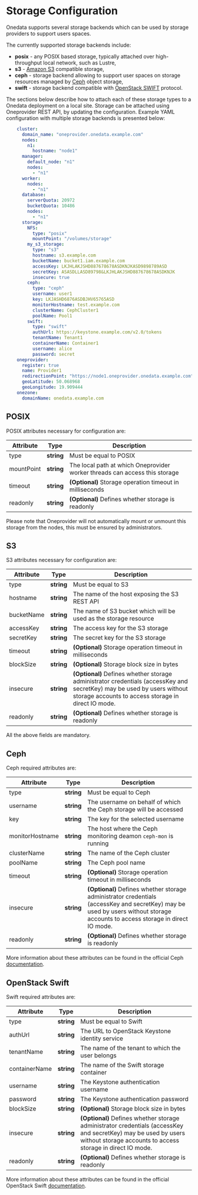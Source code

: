 # Storage Configuration

<!-- toc -->

Onedata supports several storage backends which can be used by storage providers to support users spaces.

The currently supported storage backends include:
* **posix** - any POSIX based storage, typically attached over high-throughput local network, such as Lustre,
* **s3** - [Amazon S3](http://docs.aws.amazon.com/AmazonS3/latest/API/Welcome.html) compatible storage,
* **ceph** - storage backend allowing to support user spaces on storage resources managed by [Ceph](http://ceph.com/ceph-storage/) object storage,
* **swift** - storage backend compatible with [OpenStack SWIFT](http://docs.openstack.org/developer/swift/) protocol.

The sections below describe how to attach each of these storage types to a Onedata deployment on a local site. Storage can be attached using Oneprovider REST API, by updating the configuration. Example YAML configuration with multiple storage backends is presented below:

```yaml
    cluster:
      domain_name: "oneprovider.onedata.example.com"
      nodes:
        n1:
          hostname: "node1"
      manager:
        default_node: "n1"
        nodes:
          - "n1"
      worker:
        nodes:
          - "n1"
      database:
        serverQuota: 20972
        bucketQuota: 10486
        nodes:
          - "n1"
      storage:
        NFS:
          type: "posix"
          mountPoint: "/volumes/storage"
        my_s3_storage:
          type: "s3"
          hostname: s3.example.com
          bucketName: bucket1.iam.example.com
          accessKey: LKJHLAKJSHD887678678ASDKNJKASD9898789ASD
          secretKey: ASASDLLASD89798&LKJHLAKJSHD887678678ASDKNJK
          insecure: true
        ceph:
          type: "ceph"
          username: user1
          key: LKJASHD6876ASDBJHV65765ASD
          monitorHostname: test.example.com
          clusterName: CephCluster1
          poolName: Pool1
        swift:
          type: "swift"
          authUrl: https://keystone.example.com/v2.0/tokens
          tenantName: Tenant1
          containerName: Container1
          username: alice
          password: secret
    oneprovider:
      register: true
      name: Provider1
      redirectionPoint: "https://node1.oneprovider.onedata.example.com"
      geoLatitude: 50.068968
      geoLongitude: 19.909444
    onezone:
      domainName: onedata.example.com
```


## POSIX

POSIX attributes necessary for configuration are:

|  Attribute | Type | Description |
|------------|------|-------------|
| type       | **string** | Must be equal to POSIX |
| mountPoint | **string** | The local path at which Oneprovider worker threads can access this storage |
| timeout    | **string** | **(Optional)** Storage operation timeout in milliseconds |
| readonly   | **string** | **(Optional)** Defines whether storage is readonly |

Please note that Oneprovider will not automatically mount or unmount this storage from the nodes, this must be ensured by administrators.

## S3

S3 attributes necessary for configuration are:

|  Attribute | Type | Description |
|------------|------|-------------|
| type       | **string** | Must be equal to S3 |
| hostname | **string** | The name of the host exposing the S3 REST API |
| bucketName | **string** | The name of S3 bucket which will be used as the storage resource |
| accessKey | **string** | The access key for the S3 storage |
| secretKey | **string** | The secret key for the S3 storage |
| timeout | **string** | **(Optional)** Storage operation timeout in milliseconds |
| blockSize | **string** | **(Optional)** Storage block size in bytes |
| insecure | **string** | **(Optional)** Defines whether storage administrator credentials (accessKey and secretKey) may be used by users without storage accounts to access storage in direct IO mode. |
| readonly   | **string** | **(Optional)** Defines whether storage is readonly |



All the above fields are mandatory.

## Ceph

Ceph required attributes are:


|  Attribute | Type | Description |
|------------|------|-------------|
| type       | **string** | Must be equal to Ceph |
| username | **string** | The username on behalf of which the Ceph storage will be accessed |
| key | **string** | The key for the selected username |
| monitorHostname | **string** | The host where the Ceph monitoring deamon `ceph-mon` is running |
| clusterName | **string** | The name of the Ceph cluster |
| poolName | **string** | The Ceph pool name |
| timeout    | **string** | **(Optional)** Storage operation timeout in milliseconds |
| insecure | **string** | **(Optional)** Defines whether storage administrator credentials (accessKey and secretKey) may be used by users without storage accounts to access storage in direct IO mode. |
| readonly | **string** | **(Optional)** Defines whether storage is readonly |

More information about these attributes can be found in the official Ceph [documentation](http://docs.ceph.com/docs/hammer/rados/configuration/ceph-conf/).


## OpenStack Swift

Swift required attributes are:

|  Attribute | Type | Description |
|------------|------|-------------|
| type       | **string** | Must be equal to Swift |
| authUrl       | **string** | The URL to OpenStack Keystone identity service |
| tenantName | **string** | The name of the tenant to which the user belongs |
| containerName | **string** | The name of the Swift storage container |
| username | **string** | The Keystone authentication username |
| password | **string** | The Keystone authentication password |
| blockSize | **string** | **(Optional)** Storage block size in bytes |
| insecure | **string** | **(Optional)** Defines whether storage administrator credentials (accessKey and secretKey) may be used by users without storage accounts to access storage in direct IO mode. |
| readonly | **string** | **(Optional)** Defines whether storage is readonly |

More information about these attributes can be found in the official OpenStack Swift [documentation](http://docs.openstack.org/developer/swift/).
